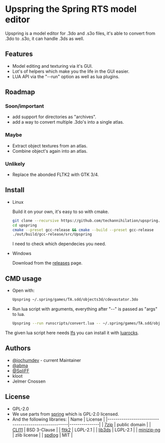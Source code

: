 # Upspring the Spring RTS model editor

Upspring is a model editor for .3do and .s3o files, it's able to convert from .3do to .s3o, it can handle .3ds as well.

## Features

- Model editing and texturing via it's GUI.
- Lot's of helpers which make you the life in the GUI easier.
- LUA API via the "--run" option as well as lua plugins.

## Roadmap

### Soon/important
- add support for directories as "archives".
- add a way to convert multiple .3do's into a single atlas.

### Maybe
- Extract object textures from an atlas.
- Combine object's again into an atlas.

### Unlikely
- Replace the abonded FLTK2 with GTK 3/4.


## Install

- Linux

    Build it on your own, it's easy to so with cmake.

    ```bash
    git clone --recursive https://github.com/techannihilation/upspring.git
    cd upspring
    cmake --preset gcc-release && cmake --build --preset gcc-release
    ./out/build/gcc-release/src/Upspring
    ```

    I need to check which dependecies you need.

- Windows

    Download from the [releases](https://github.com/techannihilation/upspring/releases) page.


## CMD usage

- Open with:

    ```bash
    Upspring ~/.spring/games/TA.sdd/objects3d/cdevastator.3do
    ```

- Run lua script with arguments, everything after "--" is passed as "args" to lua.

    ```bash
    Upspring --run runscripts/convert.lua -- ~/.spring/games/TA.sdd/objects3d/cdevastator.3do
    ```

The given lua script here needs [lfs](https://lunarmodules.github.io/luafilesystem/) you can install it with [luarocks](https://github.com/luarocks/luarocks/wiki/Download).


## Authors

- [@jochumdev](https://github.com/jochumdev) - current Maintainer
- [@abma](https://github.com/abma)
- [@SpliFF](https://github.com/SpliFF/)
- kloot
- Jelmer Cnossen

## License

- GPL-2.0
- We use parts from [spring](https://github.com/spring/spring) which is GPL-2.0 licensed.
- And the following libraries:
    | Name                                                 | License       |
    |------------------------------------------------------|---------------|
    | [7zip](https://7-zip.org/sdk.html)                   | public domain |
    | [CLI11](https://github.com/CLIUtils/CLI11)           | BSD 3-Clause  |
    | [fltk2](vendor/fltk2/COPYING)                        | LGPL-2.1      |
    | [lib3ds](https://github.com/techannihilation/lib3ds) | LGPL-2.1      |
    | [minizip-ng](https://github.com/zlib-ng/minizip-ng)  | zlib license  |
    | [spdlog](https://github.com/gabime/spdlog)           | MIT           |

